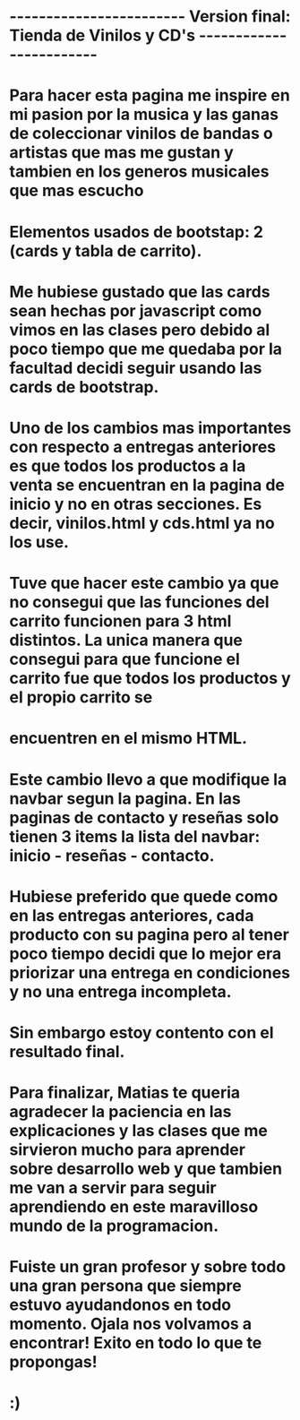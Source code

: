 #                                         ------------------------ Version final: Tienda de Vinilos y CD's ------------------------
# Para hacer esta pagina me inspire en mi pasion por la musica y las ganas de coleccionar vinilos de bandas o artistas que mas me gustan y tambien en los generos musicales que mas escucho
#
# Elementos usados de bootstap: 2 (cards y tabla de carrito).
#
# Me hubiese gustado que las cards sean hechas por javascript como vimos en las clases pero debido al poco tiempo que me quedaba por la facultad decidi seguir usando las cards de bootstrap.
#
# Uno de los cambios mas importantes con respecto a entregas anteriores es que todos los productos a la venta se encuentran en la pagina de inicio y no en otras secciones. Es decir, vinilos.html y cds.html ya no los use.
# 
# Tuve que hacer este cambio ya que no consegui que las funciones del carrito funcionen para 3 html distintos. La unica manera que consegui para que funcione el carrito fue que todos los productos y el propio carrito se 
# encuentren en el mismo HTML.
#
# Este cambio llevo a que modifique la navbar segun la pagina. En las paginas de contacto y reseñas solo tienen 3 items la lista del navbar: inicio - reseñas - contacto.
#
# Hubiese preferido que quede como en las entregas anteriores, cada producto con su pagina pero al tener poco tiempo decidi que lo mejor era priorizar una entrega en condiciones y no una entrega incompleta.
# Sin embargo estoy contento con el resultado final.
#
# Para finalizar, Matias te queria agradecer la paciencia en las explicaciones y las clases que me sirvieron mucho para aprender sobre desarrollo web y que tambien me van a servir para seguir aprendiendo en este maravilloso mundo de la programacion.
# Fuiste un gran profesor y sobre todo una gran persona que siempre estuvo ayudandonos en todo momento. Ojala nos volvamos a encontrar! Exito en todo lo que te propongas!
# :)
